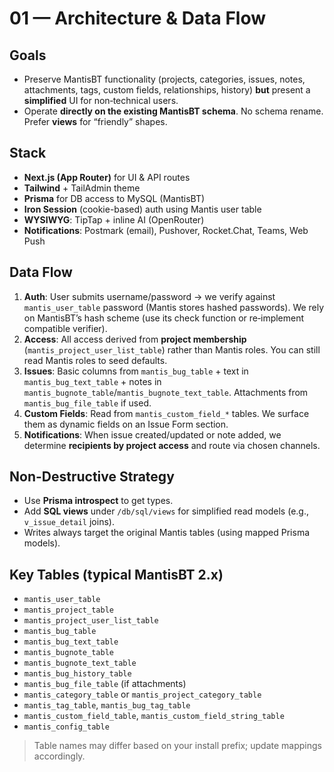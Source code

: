 # 01 — Architecture & Data Flow

## Goals
- Preserve MantisBT functionality (projects, categories, issues, notes, attachments, tags, custom fields, relationships, history) **but** present a **simplified** UI for non‑technical users.
- Operate **directly on the existing MantisBT schema**. No schema rename. Prefer **views** for “friendly” shapes.

## Stack
- **Next.js (App Router)** for UI & API routes
- **Tailwind** + TailAdmin theme
- **Prisma** for DB access to MySQL (MantisBT)
- **Iron Session** (cookie-based) auth using Mantis user table
- **WYSIWYG**: TipTap + inline AI (OpenRouter)
- **Notifications**: Postmark (email), Pushover, Rocket.Chat, Teams, Web Push

## Data Flow
1. **Auth**: User submits username/password → we verify against `mantis_user_table` password (Mantis stores hashed passwords). We rely on MantisBT’s hash scheme (use its check function or re‑implement compatible verifier).
2. **Access**: All access derived from **project membership** (`mantis_project_user_list_table`) rather than Mantis roles. You can still read Mantis roles to seed defaults.
3. **Issues**: Basic columns from `mantis_bug_table` + text in `mantis_bug_text_table` + notes in `mantis_bugnote_table`/`mantis_bugnote_text_table`. Attachments from `mantis_bug_file_table` if used.
4. **Custom Fields**: Read from `mantis_custom_field_*` tables. We surface them as dynamic fields on an Issue Form section.
5. **Notifications**: When issue created/updated or note added, we determine **recipients by project access** and route via chosen channels.

## Non-Destructive Strategy
- Use **Prisma introspect** to get types.
- Add **SQL views** under `/db/sql/views` for simplified read models (e.g., `v_issue_detail` joins).
- Writes always target the original Mantis tables (using mapped Prisma models).

## Key Tables (typical MantisBT 2.x)
- `mantis_user_table`
- `mantis_project_table`
- `mantis_project_user_list_table`
- `mantis_bug_table`
- `mantis_bug_text_table`
- `mantis_bugnote_table`
- `mantis_bugnote_text_table`
- `mantis_bug_history_table`
- `mantis_bug_file_table` (if attachments)
- `mantis_category_table` or `mantis_project_category_table`
- `mantis_tag_table`, `mantis_bug_tag_table`
- `mantis_custom_field_table`, `mantis_custom_field_string_table`
- `mantis_config_table`

> Table names may differ based on your install prefix; update mappings accordingly.

